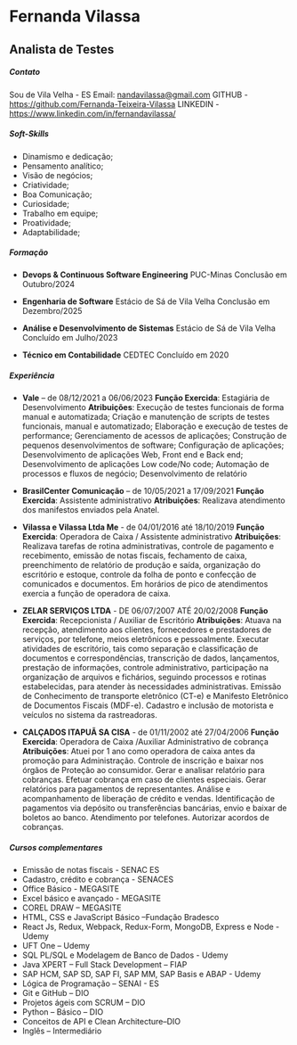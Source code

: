 # Fernanda Vilassa
## Analista de Testes

##### Contato
Sou de Vila Velha - ES
Email: nandavilassa@gmail.com
GITHUB - https://github.com/Fernanda-Teixeira-Vilassa
LINKEDIN - https://www.linkedin.com/in/fernandavilassa/

##### Soft-Skills
* Dinamismo e dedicação;
* Pensamento analítico;
* Visão de negócios;
* Criatividade;
* Boa Comunicação;
* Curiosidade;
* Trabalho em equipe;
* Proatividade;
* Adaptabilidade;
  
##### Formação
* **Devops & Continuous Software Engineering**
PUC-Minas
Conclusão em Outubro/2024

* **Engenharia de Software**
Estácio de Sá de Vila Velha
Conclusão em Dezembro/2025

* **Análise e Desenvolvimento de Sistemas**
Estácio de Sá de Vila Velha
Concluído em Julho/2023

* **Técnico em Contabilidade**
CEDTEC
Concluído em 2020

##### Experiência

* **Vale** – de 08/12/2021 a 06/06/2023
**Função Exercida**: Estagiária de Desenvolvimento
**Atribuições**: Execução de testes funcionais de forma manual e automatizada; Criação e manutenção de scripts de testes funcionais, manual e automatizado; Elaboração e execução de testes de performance; Gerenciamento de acessos de aplicações; Construção de pequenos desenvolvimentos de software; Configuração de aplicações; Desenvolvimento de aplicações Web, Front end e Back end; Desenvolvimento de aplicações Low code/No code; Automação de processos e fluxos de negócio; Desenvolvimento de relatório

* **BrasilCenter Comunicação** – de 10/05/2021 a 17/09/2021
**Função Exercida**: Assistente administrativo
**Atribuições**: Realizava atendimento dos manifestos enviados pela Anatel.

* **Vilassa e Vilassa Ltda Me** - de 04/01/2016 até 18/10/2019
**Função Exercida**: Operadora de Caixa / Assistente administrativo
**Atribuições**: Realizava tarefas de rotina administrativas, controle de pagamento e recebimento, emissão de notas fiscais, fechamento de caixa, preenchimento de relatório de produção e saída, organização do escritório e estoque, controle da folha de ponto e confecção de comunicados e documentos. Em horários de pico de atendimentos exercia a função de operadora de caixa.

* **ZELAR SERVIÇOS LTDA** - DE 06/07/2007 ATÉ 20/02/2008
**Função Exercida**: Recepcionista / Auxiliar de Escritório
**Atribuições**: Atuava na recepção, atendimento aos clientes, fornecedores e prestadores de serviços, por telefone, meios eletrônicos e pessoalmente. Executar atividades de escritório, tais como separação e classificação de documentos e correspondências, transcrição de dados, lançamentos, prestação de informações, controle administrativo, participação na organização de arquivos e fichários, seguindo processos e rotinas estabelecidas, para atender às necessidades administrativas. Emissão de Conhecimento de transporte eletrônico (CT-e) e Manifesto Eletrônico de Documentos Fiscais (MDF-e). Cadastro e inclusão de motorista e veículos no sistema da rastreadoras.

* **CALÇADOS ITAPUÃ SA CISA** - de 01/11/2002 até 27/04/2006
**Função Exercida**: Operadora de Caixa /Auxiliar Administrativo de cobrança
**Atribuições**: Atuei por 1 ano como operadora de caixa antes da promoção para Administração. Controle de inscrição e baixar nos órgãos de Proteção ao consumidor. Gerar e analisar relatório para cobranças. Efetuar cobrança em caso de clientes especiais. Gerar relatórios para pagamentos de representantes. Análise e acompanhamento de liberação de crédito e vendas. Identificação de pagamentos via depósito ou transferências bancárias, envio e baixar de boletos ao banco. Atendimento por telefones. Autorizar acordos de cobranças.

##### Cursos complementares
* Emissão de notas fiscais - SENAC ES
* Cadastro, crédito e cobrança - SENACES
* Office Básico - MEGASITE
* Excel básico e avançado - MEGASITE
* COREL DRAW – MEGASITE
* HTML, CSS e JavaScript Básico –Fundação Bradesco
* React Js, Redux, Webpack, Redux-Form, MongoDB, Express e Node - Udemy
* UFT One – Udemy
* SQL PL/SQL e Modelagem de Banco de Dados - Udemy
* Java XPERT – Full Stack Development – FIAP
* SAP HCM, SAP SD, SAP FI, SAP MM, SAP Basis e ABAP - Udemy
* Lógica de Programação – SENAI - ES
* Git e GitHub – DIO
* Projetos ágeis com SCRUM – DIO
* Python – Básico – DIO
* Conceitos de API e Clean Architecture–DIO
* Inglês – Intermediário

